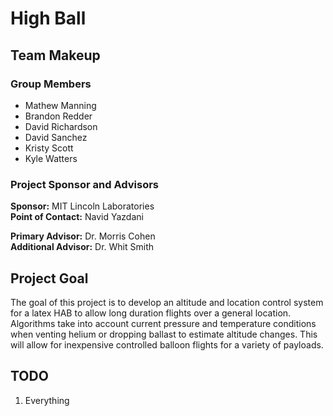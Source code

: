 # High Ball  

## Team Makeup
### Group Members  
* Mathew Manning
* Brandon Redder
* David Richardson
* David Sanchez
* Kristy Scott
* Kyle Watters

### Project Sponsor and Advisors  
**Sponsor:** MIT Lincoln Laboratories  
**Point of Contact:** Navid Yazdani  

**Primary Advisor:** Dr. Morris Cohen  
**Additional Advisor:** Dr. Whit Smith

## Project Goal
The goal of this project is to develop an altitude and location control system 
for a latex HAB to allow long duration flights over a general location. 
Algorithms take into account current pressure and temperature conditions when 
venting helium or dropping ballast to estimate altitude changes. This will
allow for inexpensive controlled balloon flights for a variety of payloads.

## TODO
1. Everything

